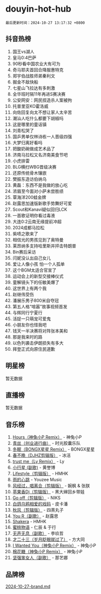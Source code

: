 # douyin-hot-hub

`最后更新时间：2024-10-27 13:17:32 +0800`

## 抖音热榜

1. 国王vs湖人
1. 皇马0:4巴萨
1. 90秒看中国农业大有可为
1. 奇马耶夫首回合降服惠特克
1. 郑宇伯战胜师弟秦利文
1. 掘金不敌快船
1. 七星山飞拉达有多刺激
1. 全华班时隔11年再进S赛决赛
1. 公安网安：网民捏造杀人案被拘
1. 托普里亚KO霍洛威
1. 向佐回复向太不想让家人太辛苦
1. 潮汕人吃什么都要下胡椒吗
1. 这是哪里的童话镇
1. 刘青松哭了
1. 国乒男单仅林诗栋一人晋级四强
1. 大梦归离好看吗
1. 把酸奶碗做成艺术品了
1. 济南马拉松又名济南美食节吧
1. 小虎排雷
1. BLG横扫WBG晋级决赛
1. 还原传统骨木镶嵌
1. 樊振东造访伯纳乌
1. 黄磊：东西不是我做的放心吃
1. 浓眉至今面对小萨未尝胜绩
1. 覃海洋200蛙金牌
1. 赵露思加速版新歌手势舞好可爱
1. Scout和Kanavi疑似回归LCK
1. 一首歌证明你看过毒液
1. 大连0:2云南无缘提前冲超
1. 2024成都马拉松
1. 紫啧之歌来了
1. 相信光的男孩见到了奥特曼
1. 莱昂纳多支持哈里斯并抨击特朗普
1. Bin赛后采访
1. 闫妮没认出自己女儿
1. 爱让人像小孩 怕一个人孤单
1. 这个BGM太适合官宣了
1. 运动会上的新型交接棒仪式
1. 童解镜头下的任敏美爆了
1. 这世界上有两个我
1. 赵继伟受伤
1. 潘展乐男子800米自夺冠
1. 第五人格“喧嚣”故事视频首发
1. 与辉同行宁夏行
1. 活捉一只萌宠可爱鬼
1. 小朋友你也怪我吧
1. 钱天一半决赛将对阵张本美和
1. 那是我来时的路
1. 以色列袭击伊朗损失有多大
1. 拜登正式向原住民道歉

## 明星榜

暂无数据

## 直播榜

暂无数据

## 音乐榜

1. [Hours（神兔小P Remix）](https://sf3-cdn-tos.douyinstatic.com/obj/tos-cn-ve-2774/oUXHUn2Ui2yeCiTUvQNIdgAycsCBBCBytMlfZw) - 神兔小P
1. [青丝（创业进行曲）](https://sf5-hl-cdn-tos.douyinstatic.com/obj/tos-cn-ve-2774/ooYARJB5iBRNhCOkDsS3BAKW91CIMoQfwzwKLi) - 时光胶囊乐队
1. [冬眠（BONGX星星 Remix）](https://sf3-cdn-tos.douyinstatic.com/obj/tos-cn-ve-2774/oMCfFFoE3LwQ7agAgOIG4ieExqkeAsxNBEkLdz) - BONGX星星
1. [春不晚（DJHZ剪辑版）](https://sf3-cdn-tos.douyinstatic.com/obj/tos-cn-ve-2774/osEZa7YZ6wNo9QDABgfGFaCQKRQTNafsBJDnKt) - 冰洁
1. [trust me（Ly Remix）](https://sf5-hl-cdn-tos.douyinstatic.com/obj/tos-cn-ve-2774/oUo1M8fz5AfmMSExABQQKFE0eCMWgsiccfqrMA) - Ly
1. [小行星 (副歌)](https://sf6-cdn-tos.douyinstatic.com/obj/tos-cn-ve-2774/oArWEvgkJwVsB0KMIw6iBsAoHAciIjJqzWeTQr) - 黄誉博
1. [Lifestyle（剪辑版）](https://sf5-hl-cdn-tos.douyinstatic.com/obj/tos-cn-ve-2774/owfqGgjwG3V5lCLaAIezFMeg3LtuKNBaZKgzPV) - HMHK
1. [雨的心跳](https://sf5-hl-cdn-tos.douyinstatic.com/obj/tos-cn-ve-2774/o0vI5NZuiJgxWIQQFhXO0RTrsiIAsBSiMIECz) - Youzee Music
1. [风经过，唱离合（剪辑版）](https://sf5-hl-cdn-tos.douyinstatic.com/obj/tos-cn-ve-2774/okllg5DG2MmUF3aiiDfBZx6ZLvfwOTtbCEAHyI) - 婉枫 & 张朕
1. [苹果香Dj（剪辑版）](https://sf5-hl-cdn-tos.douyinstatic.com/obj/tos-cn-ve-2774/oEeIEQbYGAOspCTRAIeYF4Ok8LgZ8NBaRe4ztR) - 黑大婶回乡带娃
1. [Go off（剪辑版）](https://sf5-hl-cdn-tos.douyinstatic.com/obj/tos-cn-ve-2774/oYLJZTCGnIQBt2BsMBCFksOEMnDQesCr2gfZ7N) - NIKS
1. [白鸽乌鸦相爱的戏码](https://sf5-hl-cdn-tos.douyinstatic.com/obj/tos-cn-ve-2774/oMVVEf6eDAOmFtNtCsEqKpIorBDM8Nkg6TZRqC) - 皮卡潘
1. [秋风（剪辑版）](https://sf5-hl-cdn-tos.douyinstatic.com/obj/tos-cn-ve-2774/ocGaU84LfAfzMd2wbXdQFpCGhBiXg82JNMRRie) - 四熹丸子
1. [You R（副歌）](https://sf6-cdn-tos.douyinstatic.com/obj/tos-cn-ve-2774/oc0MZn9aEfLkCFLIxKQQcgBjS9mBBuDttYPfZ1) - 赵露思
1. [Shakera](https://sf5-hl-cdn-tos.douyinstatic.com/obj/tos-cn-ve-2774/ocKtEBgQ8FiQCBDf3nj9Z9gEGEQ4fAZDYEocLY) - HMHK
1. [蜜桃物语](https://sf5-hl-cdn-tos.douyinstatic.com/obj/tos-cn-ve-2774/oIhOSCZtIACtYU4XQkngiW9kCBfVD1Fz9IYeqL) - 仁辰 & 于行
1. [无声无息（副歌）](https://sf5-hl-cdn-tos.douyinstatic.com/obj/tos-cn-ve-2774/osmzBBdYMBoz2NHW7AYiZEErnITswCiYzuA3Nf) - 李玖哲
1. [才二十三（岁月眨眼就过了）](https://sf6-cdn-tos.douyinstatic.com/obj/tos-cn-ve-2774/oYAvkTrUXEBMWYUbL3nl8i01MJ5skiIZASC2H) - 方大同
1. [I Wanted You（神兔小P Remix）](https://sf5-hl-cdn-tos.douyinstatic.com/obj/tos-cn-ve-2774/o4CAubmDQdZeEkstFnCvKIMDag8D2BSBOjfNuh) - 神兔小P
1. [棉花糖（神兔小P Remix）](https://sf5-hl-cdn-tos.douyinstatic.com/obj/tos-cn-ve-2774/o0pEDf1GaEfEYJ1FbgOAFCITQ1zeFD3kgBWGcG) - 神兔小P
1. [坚强笨女人（副歌）](https://sf3-cdn-tos.douyinstatic.com/obj/tos-cn-ve-2774/ospNInQiZvGWyBVg5zkNsAMct5uJIg1CrZiPL) - 那艺娜

## 品牌榜

[2024-10-27-brand.md](2024-10-27-brand.md)
